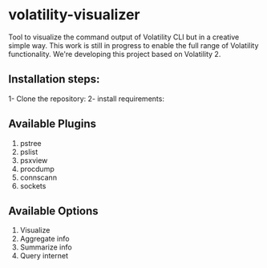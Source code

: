 # volatility-visualizer
Tool to visualize the command output of Volatility CLI but in a creative simple way.
This work is still in progress to enable the full range of Volatility functionality.
We're developing this project based on Volatility 2.

## Installation steps:
1- Clone the repository:
2- install requirements:

## Available Plugins
   1. pstree
   2. pslist
   3. psxview
   4. procdump
   5. connscann
   6. sockets
 
## Available Options
1. Visualize
2. Aggregate info
2. Summarize info
3. Query internet
